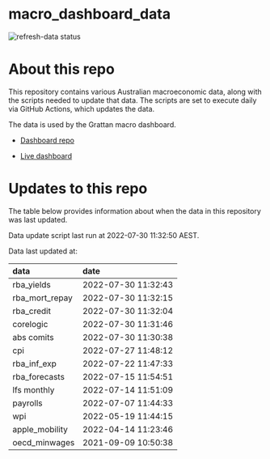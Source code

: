 
<!-- README.md is generated from README.Rmd. Please edit that file -->

# macro\_dashboard\_data

<!-- badges: start -->

![refresh-data
status](https://github.com/grattan/macro_dashboard_data/workflows/refresh-data/badge.svg)

<!-- badges: end -->

# About this repo

This repository contains various Australian macroeconomic data, along
with the scripts needed to update that data. The scripts are set to
execute daily via GitHub Actions, which updates the data.

The data is used by the Grattan macro dashboard.

  - [Dashboard repo](https://github.com/grattan/macrodashboard)

  - [Live dashboard](https://mattcowgill.shinyapps.io/macrodashboard/)

# Updates to this repo

The table below provides information about when the data in this
repository was last updated.

Data update script last run at 2022-07-30 11:32:50 AEST.

Data last updated at:

| data             | date                |
| :--------------- | :------------------ |
| rba\_yields      | 2022-07-30 11:32:43 |
| rba\_mort\_repay | 2022-07-30 11:32:15 |
| rba\_credit      | 2022-07-30 11:32:04 |
| corelogic        | 2022-07-30 11:31:46 |
| abs comits       | 2022-07-30 11:30:38 |
| cpi              | 2022-07-27 11:48:12 |
| rba\_inf\_exp    | 2022-07-22 11:47:33 |
| rba\_forecasts   | 2022-07-15 11:54:51 |
| lfs monthly      | 2022-07-14 11:51:09 |
| payrolls         | 2022-07-07 11:44:33 |
| wpi              | 2022-05-19 11:44:15 |
| apple\_mobility  | 2022-04-14 11:23:46 |
| oecd\_minwages   | 2021-09-09 10:50:38 |
